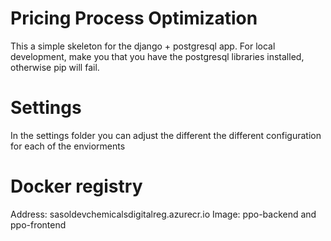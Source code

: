 # Pricing Process Optimization
This a simple skeleton for the django + postgresql app. For local development, make you that you have the postgresql libraries installed, otherwise pip will fail.

# Settings
In the settings folder you can adjust the different the different configuration for each of the enviorments

# Docker registry
Address: sasoldevchemicalsdigitalreg.azurecr.io
Image: ppo-backend and ppo-frontend